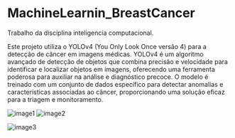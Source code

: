 # MachineLearnin_BreastCancer
Trabalho da disciplina inteligencia computacional.

Este projeto utiliza o YOLOv4 (You Only Look Once versão 4) para a detecção de câncer em imagens médicas. YOLOv4 é um algoritmo avançado de detecção de objetos que combina precisão e velocidade para identificar e localizar objetos em imagens,  oferecendo uma ferramenta poderosa para auxiliar na análise e diagnóstico precoce. O modelo é treinado com um conjunto de dados específico para detectar anomalias e características associadas ao câncer, proporcionando uma solução eficaz para a triagem e monitoramento.

![image1](https://github.com/user-attachments/assets/b4466d11-f741-41e4-82a4-083976b10033)  ![image2](https://github.com/user-attachments/assets/a14d40a1-e68e-4554-b96c-dae41482985e)
                                                                                         
![image3](https://github.com/user-attachments/assets/620d4487-b541-4fdf-a0e6-200a95c50db2)
